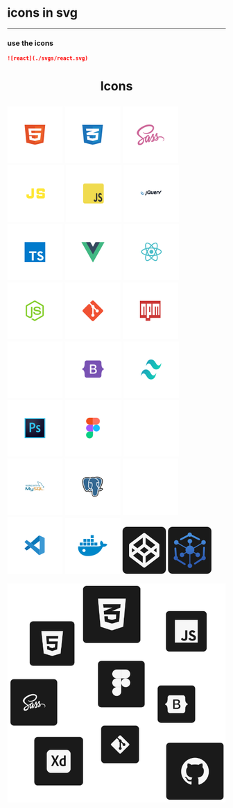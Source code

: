 # icons in svg
----

### use the icons

```markdown
![react](./svgs/react.svg)
```

<h1 align="center">Icons</h1>

![html](./svgs/html.svg)
![css](./svgs/css.svg) 
![sass](./svgs/sass.svg)
![js](./svgs/js.svg)
![javascript](./svgs/javascript.svg)
![jquery](./svgs/jquery.svg)
![typescript](./svgs/typescript.svg)
![vuejs](./svgs/vuejs.svg)
![react](./svgs/react.svg)
![nodejs](./svgs/nodejs.svg)
![git](./svgs/git.svg)
![npm](./svgs/npm.svg)
![github](./svgs/github.svg)
![bootstrap](./svgs/bootstrap.svg)
![tailwindcss](./svgs/tailwindcss.svg)
![photoshop](./svgs/photoshop.svg)
![figma](./svgs/figma.svg) 
![notion](./svgs/notion.svg) 
![mysql](./svgs/mysql.svg)
![postgresql](./svgs/postgresql.svg)
![terminal](./svgs/terminal.svg)
![vscode](./svgs/vscode.svg)
![docker](./svgs/docker.svg) 
![codepen](./svgs/codepen.svg) 
![hdc](./svgs/hdc.svg)
----

<div align="center">

![languages](./svgs/languages.svg)
  
</div>
